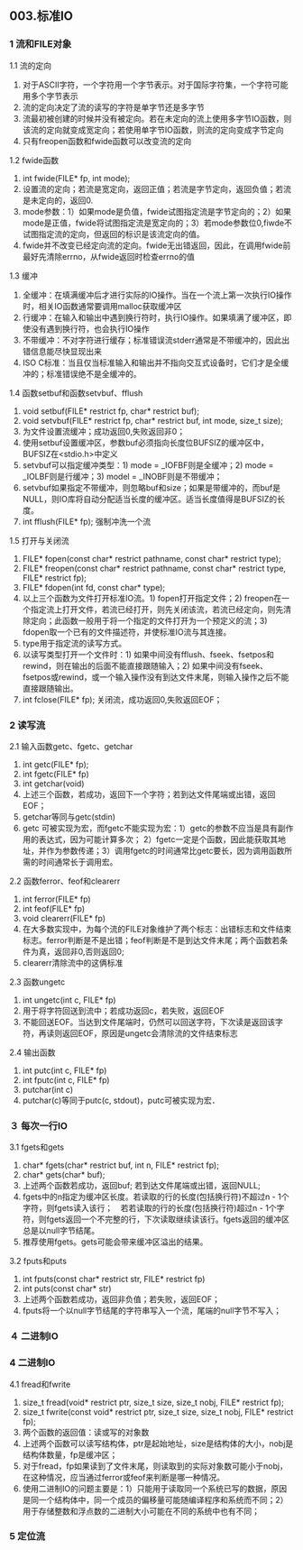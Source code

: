 ## **003.标准IO**

### **1 流和FILE对象**

1.1 流的定向
  1. 对于ASCII字符，一个字符用一个字节表示。对于国际字符集，一个字符可能用多个字节表示
  2. 流的定向决定了流的读写的字符是单字节还是多字节
  3. 流最初被创建的时候并没有被定向。若在未定向的流上使用多字节IO函数，则该流的定向就变成宽定向；若使用单字节IO函数，则流的定向变成字节定向
  4. 只有freopen函数和fwide函数可以改变流的定向    

1.2 fwide函数
  1. int fwide(FILE* fp, int mode);
  2. 设置流的定向；若流是宽定向，返回正值；若流是字节定向，返回负值；若流是未定向的，返回0.
  3. mode参数：1）如果mode是负值，fwide试图指定流是字节定向的；2）如果mode是正值，fwide将试图指定流是宽定向的；3）若mode参数位0,fiwde不试图指定流的定向，但返回的标识是该流定向的值。
  4. fwide并不改变已经定向流的定向。fwide无出错返回，因此，在调用fwide前最好先清除errno，从fwide返回时检查errno的值    

1.3 缓冲
  1. 全缓冲：在填满缓冲后才进行实际的IO操作。当在一个流上第一次执行IO操作时，相关IO函数通常要调用malloc获取缓冲区
  2. 行缓冲：在输入和输出中遇到换行符时，执行IO操作。如果填满了缓冲区，即使没有遇到换行符，也会执行IO操作
  3. 不带缓冲：不对字符进行缓存；标准错误流stderr通常是不带缓冲的，因此出错信息能尽快显现出来   
  4. ISO C标准：当且仅当标准输入和输出并不指向交互式设备时，它们才是全缓冲的；标准错误绝不是全缓冲的。     

1.4 函数setbuf和函数setvbuf、fflush
  1. void setbuf(FILE* restrict fp, char* restrict buf);
  2. void setvbuf(FILE* restrict fp, char* restrict buf, int mode, size_t size);
  3. 为文件设置流缓冲；成功返回0,失败返回非0；
  4. 使用setbuf设置缓冲区，参数buf必须指向长度位BUFSIZ的缓冲区中，BUFSIZ在<stdio.h>中定义
  5. setvbuf可以指定缓冲类型：1) mode = _IOFBF则是全缓冲；2) mode = _IOLBF则是行缓冲；3) model = _INOBF则是不带缓冲；
  6. setvbuf如果指定不带缓冲，则忽略buf和size；如果是带缓冲的，而buf是NULL，则IO库将自动分配适当长度的缓冲区。适当长度值得是BUFSIZ的长度。      
  7. int fflush(FILE* fp); 强制冲洗一个流    

1.5 打开与关闭流
  1. FILE* fopen(const char* restrict pathname, const char* restrict type);
  2. FILE* freopen(const char* restrict pathname, const char* restrict type, FILE* restrict fp);
  3. FILE* fdopen(int fd, const char* type);
  4. 以上三个函数为文件打开标准IO流。1) fopen打开指定文件；2) freopen在一个指定流上打开文件，若流已经打开，则先关闭该流，若流已经定向，则先清除定向；此函数一般用于将一个指定的文件打开为一个预定义的流；3) fdopen取一个已有的文件描述符，并使标准IO流与其连接。
  5. type用于指定流的读写方式。
  6. 以读写类型打开一个文件时：1) 如果中间没有fflush、fseek、fsetpos和rewind，则在输出的后面不能直接跟随输入；2) 如果中间没有fseek、fsetpos或rewind，或一个输入操作没有到达文件末尾，则输入操作之后不能直接跟随输出。 
  7. int fclose(FILE* fp); 关闭流，成功返回0,失败返回EOF；      

### **2 读写流**

2.1 输入函数getc、fgetc、getchar
  1. int getc(FILE* fp);
  2. int fgetc(FILE* fp)
  3. int getchar(void)
  4. 上述三个函数，若成功，返回下一个字符；若到达文件尾端或出错，返回EOF；
  5. getchar等同与getc(stdin)
  6. getc 可被实现为宏，而fgetc不能实现为宏：1）getc的参数不应当是具有副作用的表达式，因为可能计算多次； 2）fgetc一定是个函数，因此能获取其地址，并作为参数传递；3）调用fgetc的时间通常比getc要长，因为调用函数所需的时间通常长于调用宏。   

2.2 函数ferror、feof和clearerr
  1. int ferror(FILE* fp)
  2. int feof(FILE* fp)
  3. void clearerr(FILE* fp)
  4. 在大多数实现中，为每个流的FILE对象维护了两个标志：出错标志和文件结束标志。ferror判断是不是出错；feof判断是不是到达文件末尾；两个函数若条件为真，返回非0,否则返回0;
  5. clearerr清除流中的这俩标准      

2.3 函数ungetc
  1. int ungetc(int c, FILE* fp)
  2. 用于将字符回送到流中；若成功返回c，若失败，返回EOF
  3. 不能回送EOF。当达到文件尾端时，仍然可以回送字符，下次读是返回该字符，再读则返回EOF，原因是ungetc会清除流的文件结束标志　　　　

2.4 输出函数
  1. int putc(int c, FILE* fp)
  2. int fputc(int c, FILE* fp)
  3. putchar(int c)
  4. putchar(c)等同于putc(c, stdout)，putc可被实现为宏．　　　

### **３ 每次一行IO**

3.1 fgets和gets
  1. char* fgets(char* restrict buf, int n, FILE* restrict fp);
  2. char* gets(char* buf);
  3. 上述两个函数若成功，返回buf; 若到达文件尾端或出错，返回NULL;
  4. fgets中的n指定为缓冲区长度。若读取的行的长度(包括换行符)不超过n - 1个字符，则fgets读入该行；　若若读取的行的长度(包括换行符)超过n - 1个字符，则fgets返回一个不完整的行，下次读取继续读该行。fgets返回的缓冲区总是以null字节结尾。
  5. 推荐使用fgets。gets可能会带来缓冲区溢出的结果。　　　　

3.2 fputs和puts
  1. int fputs(const char* restrict str, FILE* restrict fp)
  2. int puts(const char* str)
  3. 上述两个函数若成功，返回非负值；若失败，返回EOF；
  4. fputs将一个以null字节结尾的字符串写入一个流，尾端的null字节不写入；　　　　　

### **４ 二进制IO**


### **4 二进制IO**

4.1 fread和fwrite
  1. size_t fread(void* restrict ptr, size_t size, size_t nobj, FILE* restrict fp);
  2. size_t fwrite(const void* restrict ptr, size_t size, size_t nobj, FILE* restrict fp);
  3. 两个函数的返回值：读或写的对象数
  4. 上述两个函数可以读写结构体，ptr是起始地址，size是结构体的大小，nobj是结构体数量，fp是缓冲区；
  5. 对于fread，fp如果读到了文件末尾，则读取到的实际对象数可能小于nobj，在这种情况，应当通过ferror或feof来判断是哪一种情况。
  6. 使用二进制IO的问题主要是：1）只能用于读取同一个系统已写的数据，原因是同一个结构体中，同一个成员的偏移量可能随编译程序和系统而不同；2）用于存储整数和浮点数的二进制大小可能在不同的系统中也有不同；    

### **5 定位流**










